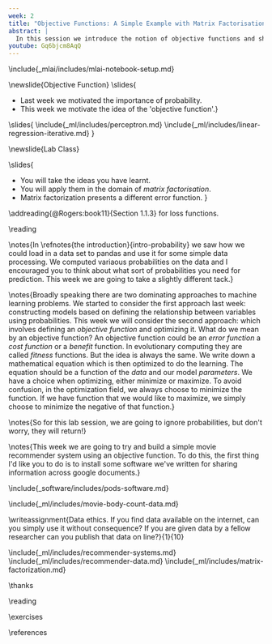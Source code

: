 ```yaml
---
week: 2
title: "Objective Functions: A Simple Example with Matrix Factorisation"
abstract: |
  In this session we introduce the notion of objective functions and show how they can be used in a simple recommender system based on *matrix factorisation*.
youtube: Gq6bjcm8AqQ
---
```


\include{_mlai/includes/mlai-notebook-setup.md}

\newslide{Objective Function}
\slides{
- Last week we motivated the importance of probability.
- This week we motivate the idea of the 'objective function'.}

\slides{
\include{_ml/includes/perceptron.md}
\include{_ml/includes/linear-regression-iterative.md}
}


\newslide{Lab Class}

\slides{
- You will take the ideas you have learnt.
- You will apply them in the domain of *matrix factorisation*.
- Matrix factorization presents a different error function.
}

\addreading{@Rogers:book11}{Section 1.1.3} for loss functions.

\reading

\notes{In \refnotes{the introduction}{intro-probability} we saw how
we could load in a data set to pandas and use it for some simple data
processing. We computed variaous probabilities on the data and I encouraged you
to think about what sort of probabilities you need for prediction. This week we
are going to take a slightly different tack.}

\notes{Broadly speaking there are two dominating approaches to machine learning problems. We started to consider the first approach last week: constructing models based on defining the relationship between variables using probabilities. This week we will consider the second approach: which involves defining an *objective function* and optimizing it. What do we mean by an objective function? An objective function could be an *error function* a *cost function* or a *benefit* function. In evolutionary computing they are called *fitness* functions. But the idea is always the same. We write down a mathematical equation which is then optimized to do the learning. The equation should be a function of the *data* and our model *parameters*. We have a choice when optimizing, either minimize or maximize. To avoid confusion, in the optimization field, we always choose to minimize the function. If we have function that we would like to maximize, we simply choose to minimize the negative of that function.}

\notes{So for this lab session, we are going to ignore probabilities, but don't worry, they will return!}

\notes{This week we are going to try and build a simple movie recommender system using an objective function. To do this, the first thing I'd like you to do is to install some software we've written for sharing information across google documents.}

\include{_software/includes/pods-software.md}

\include{_ml/includes/movie-body-count-data.md}

\writeassignment{Data ethics. If you find data available on the
internet, can you simply use it without consequence? If you are given data by a
fellow researcher can you publish that data on line?}{1}{10}

\include{_ml/includes/recommender-systems.md}
\include{_ml/includes/recommender-data.md}
\include{_ml/includes/matrix-factorization.md}


\thanks

\reading

\exercises

\references


